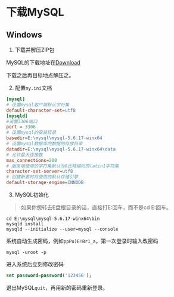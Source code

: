 # 下载MySQL

## Windows

1. 下载并解压ZIP包

MySQL的下载地址在[Download](http://dev.mysql.com/downloads/mysql/)

下载之后再目标地点解压之。

2. 配置`my.ini`文档

```ini
[mysql]
# 设置mysql客户端默认字符集
default-character-set=utf8
[mysqld]
#设置3306端口
port = 3306
# 设置mysql的安装目录
basedir=E:\mysql\mysql-5.6.17-winx64
# 设置mysql数据库的数据的存放目录
datadir=E:\mysql\mysql-5.6.17-winx64\data
# 允许最大连接数
max_connections=200
# 服务端使用的字符集默认为8比特编码的latin1字符集
character-set-server=utf8
# 创建新表时将使用的默认存储引擎
default-storage-engine=INNODB
```

3. MySQL初始化

> 如果你想转去E盘根目录的话，直接打E:回车，而不是cd E:回车。

```shell
cd E:\mysql\mysql-5.6.17-winx64\bin
mysqld install
mysqld --initialize --user=mysql --console
```

系统自动生成密码，例如`ppPu)E!Br1_a`，第一次登录时输入改密码

```shell
mysql -uroot -p
```

进入系统后立刻修改密码

```sql
set password=password('123456');
```

退出MySQL`quit`，再用新的密码重新登录。